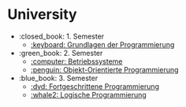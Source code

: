# University

<ul>
    <li>:closed_book: 1. Semester
        <ul>
            <li>
                <a href="https://github.com/funkycitizen24/Grundlagen-der-Programmierung">
                    :keyboard: Grundlagen der Programmierung
                </a>
            </li>
        </ul>
    </li>
    <li>:green_book: 2. Semester
        <ul>
            <li>
                <a href="https://github.com/funkycitizen24/Betriebssysteme">
                    :computer: Betriebssysteme
                </a>
            </li>
        </ul>
        <ul>
            <li>
                <a href="">
                    :penguin: Objekt-Orientierte Programmierung
                </a>
            </li>
        </ul>
    </li>
    <li>:blue_book: 3. Semester
        <ul>
            <li>
                <a href="https://github.com/funkycitizen24/Fortgeschrittene-Programmierung">
                    :dvd: Fortgeschrittene Programmierung
                </a>
            </li>
            <li>
                <a href="">
                   :whale2: Logische Programmierung
                </a>
            </li>
        </ul>
    </li>
</ul>
